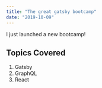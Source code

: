 ```yaml
---
title: "The great gatsby bootcamp"
date: "2019-10-09"
---
```


I just launched a new bootcamp!


## Topics Covered

1. Gatsby
2. GraphQL
2. React